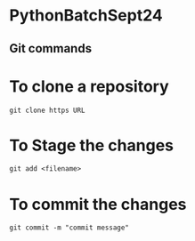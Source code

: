 # PythonBatchSept24

## Git commands
# To clone a repository 
    git clone https URL

# To Stage the changes 
    git add <filename>

# To commit the changes
    git commit -m "commit message"





